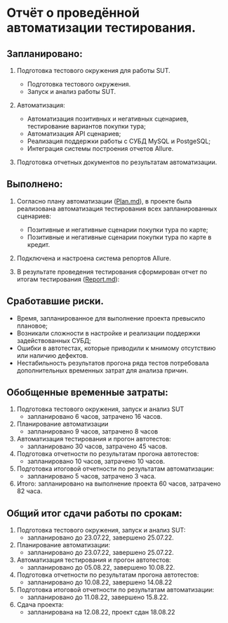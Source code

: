 # Отчёт о проведённой автоматизации тестирования.
## Запланировано:

1. Подготовка тестового окружения для работы SUT.
   * Подготовка тестового окружения.
   * Запуск и анализ работы SUT.
 
2. Автоматизация:
   
   * Автоматизация позитивных и негативных сценариев, тестирование вариантов покупки тура;
   * Автоматизация API сценариев;
   * Реализация поддержки работы с СУБД MySQL и PostgeSQL;
   * Интеграция системы построения отчетов Allure.
   
3. Подготовка отчетных документов по результатам автоматизации.
   
## Выполнено:

1. Согласно плану автоматизации ([Plan.md](https://github.com/Rasalam/Diploma/blob/515b3607ad7ff19f0ae9a5e09ecfd237f1102f25/documents/Plan.md)), в проекте была реализована автоматизация тестирования всех запланированных сценариев:
   * Позитивные и негативные сценарии покупки тура по карте;
   * Позитивные и негативные сценарии покупки тура по карте в кредит.
   
2. Подключена и настроена система репортов Allure.
   
3. В результате проведения тестирования сформирован отчет по итогам тестирования ([Report.md](https://github.com/Rasalam/Diploma/blob/515b3607ad7ff19f0ae9a5e09ecfd237f1102f25/documents/Report.md)):

   
## Сработавшие риски.
* Время, запланированное для выполнение проекта превысило плановое;
* Возникали сложности в настройке и реализации поддержки задействованных СУБД;
* Ошибки в автотестах, которые приводили к мнимому отсутствию или наличию дефектов.
* Нестабильность результатов прогона ряда тестов потребовала дополнительных временных затрат для анализа причин.      

## Обобщенные временные затраты:

1. Подготовка тестового окружения, запуск и анализ SUT
   - запланировано 6 часов, затрачено 16 часов.
2. Планирование автоматизации
   - запланировано 9 часов, затрачено 8 часов
3. Автоматизация тестирования и прогон автотестов:
   - запланировано 30 часов, затрачено 45 часов.
4. Подготовка отчетности по результатам прогона автотестов:
   - запланировано 10 часов, затрачено 10 часов.
5. Подготовка итоговой отчетности по результатам автоматизации:
   - запланировано 5 часов, затрачено 3 часа.
6. Итого: запланировано на выполнение проекта 60 часов, затрачено 82 часа. 

## Общий итог сдачи работы по срокам:

1. Подготовка тестового окружения, запуск и анализ SUT:
   - запланировано до 23.07.22, завершено 25.07.22. 
2. Планирование автоматизации:
   - запланировано до 23.07.22, завершено 25.07.22. 
3. Автоматизация тестирования и прогон автотестов:
   - запланировано до 05.08.22, завершено 10.08.22.
4. Подготовка отчетности по результатам прогона автотестов:
   - запланировано до 10.08.22, завершено 14.08.22
5. Подготовка итоговой отчетности по результатам автоматизации:
   - запланировано до 11.08.22, завершено 15.8.22.
6. Сдача проекта:
   - запланирована на 12.08.22, проект сдан 18.08.22 

